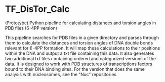 # TF_DisTor_Calc
(Prototype) Python pipeline for calculating distances and torsion angles in PDB files (6-4PP version)

This pipeline searches for PDB files in a given directory and parses through them to calculate the distances and torsion angles of DNA double bonds relevant for 6-4PP formation. It will map these calculations to their positions within the DNA and output a txt file containing this data. It also generates two additional txt files containing ordered and categorized versions of the data. It is designed to work with PDB structures of transcriptions factors bound to their DNA binding sites. For the version that does the same analysis with nucleosomes, see the "Nuc" repositories. 
